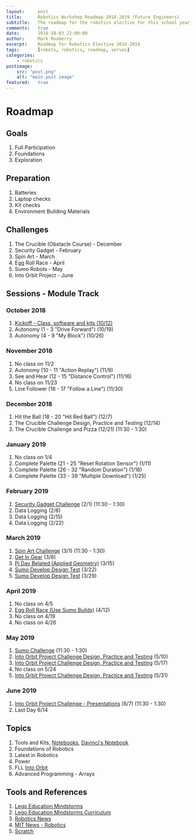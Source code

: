 ```yaml
---
layout:     post
title:      Robotics Workshop Roadmap 2018-2019 (Future Engineers)
subtitle:   The roadmap for the robotics elective for this school year.
comments:   true
date:       2018-10-03 22:00:00
author:     Mark Roxberry
excerpt:    Roadmap for Robotics Elective 2018-2019
tags:       [robots, robotics, roadmap, servos]
categories:
    - robotics
postimage: 
    src: "post.png"
    alt: "main post image"
featured:   true
---
```


# Roadmap

## Goals

1. Full Participation
1. Foundations
1. Exploration

## Preparation

1. Batteries
1. Laptop checks
1. Kit checks
1. Environment Building Materials

## Challenges

1. The Crucible (Obstacle Course) - December
1. Security Gadget - February
1. Spin Art - March
1. Egg Roll Race - April
1. Sumo Robots - May
1. Into Orbit Project - June

## Sessions - Module Track

### October 2018

1. [Kickoff - Class, software and kits (10/12)](https://1drv.ms/p/s!AkGJBuczDyhuiPkH2xt9WYhvEIdI0w)
1. Autonomy (1 - 3 "Drive Forward") (10/19)
1. Autonomy (4 - 9 "My Block") (10/26)

### November 2018

1. No class on 11/2
1. Autonomy (10 - 11 "Action Replay") (11/9)
1. See and Hear (12 - 15 "Distance Control") (11/16)
1. No class on 11/23
1. Line Follower (16 - 17 "Follow a Line") (11/30)

### December 2018

1. Hit the Ball (18 - 20 "Hit Red Ball") (12/7)
1. The Crucible Challenge Design, Practice and Testing (12/14)
1. The Crucible Challenge and Pizza (12/21) (11:30 - 1:30)

### January 2019

1. No class on 1/4
1. Complete Palette (21 - 25 "Reset Rotation Sensor") (1/11)
1. Complete Palette (26 - 32 "Random Duration") (1/18)
1. Complete Palette (33 - 39 "Multiple Download") (1/25)

### February 2019

1. [Security Gadget Challenge](https://education.lego.com/en-us/lessons/maker-middleschool/make-a-security-gadget) (2/1) (11:30 - 1:30)
1. Data Logging (2/8)
1. Data Logging (2/15)
1. Data Logging (2/22)

### March 2019

1. [Spin Art Challenge](http://www.nxtprograms.com/spin_art/index.html) (3/1) (11:30 - 1:30)
1. [Get In Gear](https://www.teachengineering.org/activities/view/nyu_getingear_activity1)  (3/8)
1. [Pi Day Belated (Applied Geometry)](https://www.teachengineering.org/activities/view/nyu_robotgo_activity1) (3/15)
1. [Sumo Develop Design Test](http://nxtprograms.com/mini_sumo/index.html) (3/22)
1. [Sumo Develop Design Test](http://nxtprograms.com/mini_sumo/index.html) (3/29)

### April 2019

1. No class on 4/5
1. [Egg Roll Race (Use Sumo Builds)](http://www.drgraeme.net/DrGraeme-free-NXT-G-tutorials/Ch46/SUMO-G/default.htm) (4/12)
1. No class on 4/19
1. No class on 4/26

### May 2019

1. [Sumo Challenge](http://nxtprograms.com/mini_sumo/index.html) (11:30 - 1:30)
1. [Into Orbit Project Challenge Design, Practice and Testing](https://firstinspiresst01.blob.core.windows.net/fll/2019/FIRST-FLL-2018-19-ChallengeGuide-Letter.pdf) (5/10)
1. [Into Orbit Project Challenge Design, Practice and Testing](https://firstinspiresst01.blob.core.windows.net/fll/2019/FIRST-FLL-2018-19-ChallengeGuide-Letter.pdf) (5/17)
1. No class on 5/24
1. [Into Orbit Project Challenge Design, Practice and Testing](https://firstinspiresst01.blob.core.windows.net/fll/2019/FIRST-FLL-2018-19-ChallengeGuide-Letter.pdf) (5/31)

### June 2019

1. [Into Orbit Project Challenge - Presentations](https://firstinspiresst01.blob.core.windows.net/fll/2019/FIRST-FLL-2018-19-ChallengeGuide-Letter.pdf) (6/7) (11:30 - 1:30)
1. Last Day 6/14

## Topics

1. Tools and Kits, [Notebooks](https://firstinspiresst01.blob.core.windows.net/fll/2019/FIRST-FLL-2018-19-EngNotebook-Letter.pdf), [Davinci's Notebook](http://www.bl.uk/manuscripts/Viewer.aspx?ref=arundel_ms_263_f001r#)
1. Foundations of Robotics
1. Latest in Robotics
1. Power
1. FLL [Into Orbit](http://www.firstlegoleague.org/challenge)
1. Advanced Programming - Arrays

## Tools and References

1. [Lego Education Mindstorms](https://education.lego.com/en-us/middle-school/intro/mindstorms-ev3)
1. [Lego Education Mindstorms Curriculum](https://education.lego.com/en-us/middle-school/intro/mindstorms-ev3#Curriculum)
1. [Robotics News](https://robotics.news/)
1. [MIT News - Robotics](http://news.mit.edu/topic/robotics)
1. [Scratch](https://scratch.mit.edu/)
